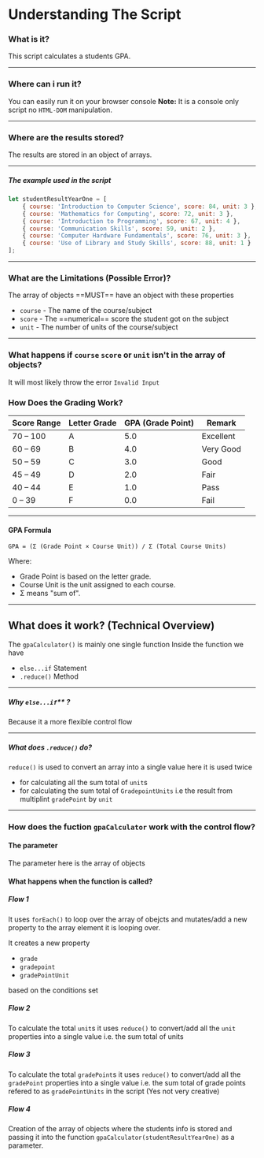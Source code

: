 # Understanding The Script

### What is it?
This script calculates a students GPA.

---

### Where can i run it?
You can easily run it on your browser console
**Note:** It is a console only script no `HTML-DOM` manipulation.

---

### Where are the results stored?
The results are stored in an object of arrays.

---

##### The example used in the script

```js
let studentResultYearOne = [
    { course: 'Introduction to Computer Science', score: 84, unit: 3 },  
    { course: 'Mathematics for Computing', score: 72, unit: 3 },         
    { course: 'Introduction to Programming', score: 67, unit: 4 },       
    { course: 'Communication Skills', score: 59, unit: 2 },              
    { course: 'Computer Hardware Fundamentals', score: 76, unit: 3 },    
    { course: 'Use of Library and Study Skills', score: 88, unit: 1 }
];
```

---

### What are the Limitations (Possible Error)?
The array of objects ==MUST== have an object with these properties 

- `course` - The name of the course/subject
- `score` - The ==numerical== score the student got on the subject 
- `unit` - The number of units of the course/subject

---

### What happens if `course` `score` or `unit` isn't in the array of objects?
It will most likely throw the error `Invalid Input`

### How Does the Grading Work?
| **Score Range** | **Letter Grade** | **GPA (Grade Point)** | **Remark**         |
|-----------------|------------------|------------------------|--------------------|
| 70 – 100        | A                | 5.0                    | Excellent          |
| 60 – 69         | B                | 4.0                    | Very Good          |
| 50 – 59         | C                | 3.0                    | Good               |
| 45 – 49         | D                | 2.0                    | Fair               |
| 40 – 44         | E                | 1.0                    | Pass               |
| 0 – 39          | F                | 0.0                    | Fail               |

---

#### GPA Formula

```
GPA = (Σ (Grade Point × Course Unit)) / Σ (Total Course Units)
```

Where:
- Grade Point is based on the letter grade.
- Course Unit is the unit assigned to each course.
- Σ means "sum of".

---

## What does it work? (Technical Overview)
The `gpaCalculator()` is mainly one single function
Inside the function we have 
- `else...if` Statement
- `.reduce()` Method

---

##### Why `else...if`** ?
Because it a more flexible control flow

---

##### What does `.reduce()` do?
`reduce()` is used to convert an array into a single value
here it is used twice 
- for calculating all the sum total of `unit`s
- for calculating the sum total of `GradepointUnits` i.e the result from multiplint `gradePoint` by `unit`

---

### How does the fuction `gpaCalculator` work with the control flow?

#### The parameter
The parameter here is the array of objects

#### What happens when the function is called?

##### Flow 1
It uses `forEach()` to loop over the array of obejcts and mutates/add a new property to the array element it is looping over.

It creates a new property

- `grade`
- `gradepoint`
- `gradePointUnit`

based on the conditions set

##### Flow 2
To calculate the total `unit`s it uses `reduce()` to convert/add all the `unit` properties into a single value i.e. the sum total of units


##### Flow 3
To calculate the total `gradePoint`s it uses `reduce()` to convert/add all the `gradePoint` properties into a single value i.e. the sum total of grade points refered to as `gradePointUnits` in the script (Yes not very creative)

##### Flow 4
Creation of the array of objects where the students info is stored and passing it into the function `gpaCalculator(studentResultYearOne)` as a parameter.

